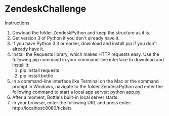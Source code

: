 # ZendeskChallenge

Instructions

1. Dowload the folder ZendeskPython and keep the structure as it is.
2. Get version 3 of Python if you don't already have it.
3. If you have Python 3.3 or earlier, download and install pip if you don't already have it.
4. Install the Requests library, which makes HTTP requests easy. Use the following pip command in your command-line interface to download and install it:
    1. pip install requests
    2. pip install bottle
5. In a command-line interface like Terminal on the Mac or the command prompt in Windows, navigate to the folder ZendeskPython and enter the 
    following command to start a local app server: python app.py
6. After a moment, Bottle's built-in local server starts.
7. In your browser, enter the following URL and press enter: http://localhost:8080/tickets





